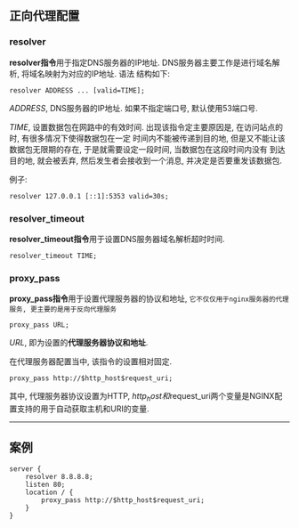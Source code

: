 ## 正向代理配置

### resolver

**resolver指令**用于指定DNS服务器的IP地址. DNS服务器主要工作是进行域名解析, 将域名映射为对应的IP地址. 语法
结构如下:

```
resolver ADDRESS ... [valid=TIME];
```

*ADDRESS*, DNS服务器的IP地址. 如果不指定端口号, 默认使用53端口号.

*TIME*, 设置数据包在网路中的有效时间. 出现该指令定主要原因是, 在访问站点的时, 有很多情况下使得数据包在一定
时间内不能被传递到目的地, 但是又不能让该数据包无限期的存在, 于是就需要设定一段时间, 当数据包在这段时间内没有
到达目的地, 就会被丢弃, 然后发生者会接收到一个消息, 并决定是否要重发该数据包.


例子:

```
resolver 127.0.0.1 [::1]:5353 valid=30s;
```


### resolver_timeout

**resolver_timeout指令**用于设置DNS服务器域名解析超时时间.

```
resolver_timeout TIME;
```


### proxy_pass

**proxy_pass指令**用于设置代理服务器的协议和地址, `它不仅仅用于nginx服务器的代理服务, 更主要的是用于反向代理服务`

```
proxy_pass URL;
```

*URL*, 即为设置的**代理服务器协议和地址**. 

在代理服务器配置当中, 该指令的设置相对固定.

```
proxy_pass http://$http_host$request_uri;
```

其中, 代理服务器协议设置为HTTP, $http_host和$request_uri两个变量是NGINX配置支持的用于自动获取主机和URI的变量.


---

## 案例

```
server {
    resolver 8.8.8.8;
    listen 80;
    location / {
        proxy_pass http://$http_host$request_uri;
    }
}
```
